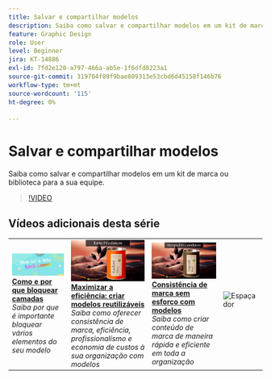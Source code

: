 ```yaml
---
title: Salvar e compartilhar modelos
description: Saiba como salvar e compartilhar modelos em um kit de marca ou biblioteca para a sua equipe
feature: Graphic Design
role: User
level: Beginner
jira: KT-14886
exl-id: 7fd2e120-a797-466a-ab5e-1f6dfd8223a1
source-git-commit: 319704f89f9bae809313e53cbd6d45158f146b76
workflow-type: tm+mt
source-wordcount: '115'
ht-degree: 0%

---
```


# Salvar e compartilhar modelos

Saiba como salvar e compartilhar modelos em um kit de marca ou biblioteca para a sua equipe.

>[!VIDEO](https://video.tv.adobe.com/v/3427098?quality=12&learn=on&hidetitle=true)

## Vídeos adicionais desta série

<table style="table-layout:fixed">
<tr>
    <td>
        <a href="lock-layers.md">
            <img alt="Como e por que bloquear camadas" src="assets/lock-layers.png" />
        </a>
        <div>
            <a href="lock-layers.md"><strong>Como e por que bloquear camadas</strong></a>
            </div>
            <em>Saiba por que é importante bloquear vários elementos do seu modelo</em>
            <br>
    </td>
    <td>
         <a href="create-templates.md">
            <img alt="Maximizar a eficiência: criar modelos reutilizáveis" src="assets/create-template.png" />
         </a>
         <div>
         <a href="create-templates.md"><strong>Maximizar a eficiência: criar modelos reutilizáveis</strong></a>
         </div>
         <em>Saiba como oferecer consistência de marca, eficiência, profissionalismo e economia de custos à sua organização com modelos</em>
         <br>
   </td>
    <td>
         <a href="use-templates.md">
            <img alt="Consistência de marca sem esforço com modelos" src="assets/use-templates.png" />
         </a>
         <div>
         <a href="use-templates.md"><strong>Consistência de marca sem esforço com modelos</strong></a>
         </div>
         <em>Saiba como criar conteúdo de marca de maneira rápida e eficiente em toda a organização</em>
         <br>
   </td>
    <td>
      <img alt="Espaçador" src="../assets/Whitespacer.png" />
      <div>
      <br>
    </td>
</tr>
</table>
